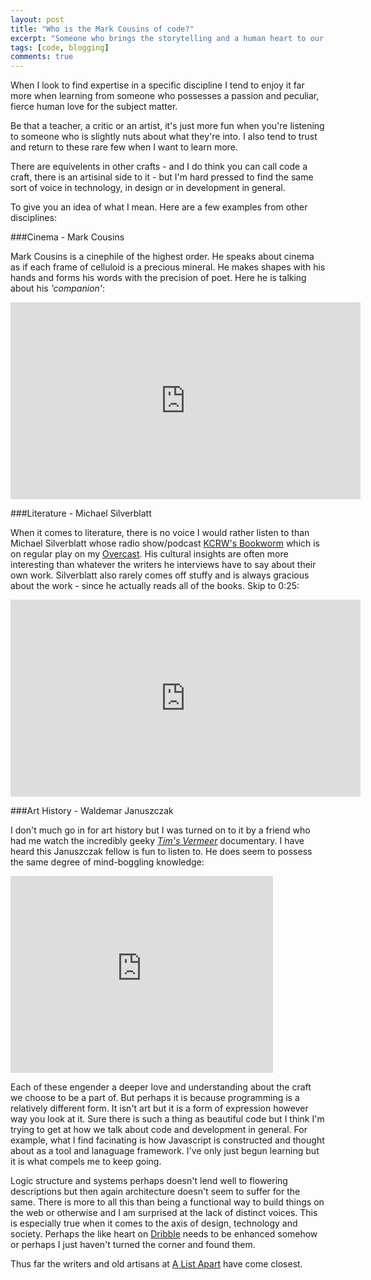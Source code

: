 ```yaml
---
layout: post
title: "Who is the Mark Cousins of code?"
excerpt: "Someone who brings the storytelling and a human heart to our industry with their depth of knowledge and love of it. Where are the code evangelists?"
tags: [code, blogging]
comments: true
---
```


When I look to find expertise in a specific discipline I tend to enjoy it far more when learning from someone who possesses a passion and peculiar, fierce human love for the subject matter. 

Be that a teacher, a critic or an artist, it's just more fun when you're listening to someone who is slightly nuts about what they're into. I also tend to trust and return to these rare few when I want to learn more. 

There are equivelents in other crafts - and I do think you can call code a craft, there is an artisinal side to it - but I'm hard pressed to find the same sort of voice in technology, in design or in development in general.  

To give you an idea of what I mean. Here are a few examples from other disciplines:

###Cinema - Mark Cousins 

Mark Cousins is a cinephile of the highest order. He speaks about cinema as if each frame of celluloid is a precious mineral. He makes shapes with his hands and forms his words with the precision of poet. Here he is talking about his *'companion'*:

<iframe 
width="560" 
height="315" 
src="https://www.youtube.com/embed/indtGfuozgc" frameborder="0" 
allowfullscreen>
</iframe>

###Literature - Michael Silverblatt

When it comes to literature, there is no voice I would rather listen to than Michael Silverblatt whose radio show/podcast [KCRW's Bookworm](http://www.kcrw.com/news-culture/shows/bookworm/karl-ove-knausgaard-my-struggle-part-ii) which is on regular play on my [Overcast](https://itunes.apple.com/us/app/overcast-podcast-player/id888422857?mt=8). His cultural insights are often more interesting than whatever the writers he interviews have to say about their own work. Silverblatt also rarely comes off stuffy and is always gracious about the work - since he actually reads all of the books. Skip to 0:25:

<iframe 
width="560" 
height="315" 
src="https://www.youtube.com/embed/wOQxr9SLp0s" frameborder="0" 
allowfullscreen>
</iframe>

###Art History - Waldemar Januszczak

I don't much go in for art history but I was turned on to it by a friend who had me watch the incredibly geeky [*Tim's Vermeer*](https://www.youtube.com/watch?v=CS_HUWs9c8c) documentary. I have heard this Januszczak fellow is fun to listen to. He does seem to possess the same degree of mind-boggling knowledge:

<iframe 
width="420" 
height="315" 
src="https://www.youtube.com/embed/xtf7uPF_9rU" frameborder="0" 
allowfullscreen>
</iframe>
<br>

Each of these engender a deeper love and understanding about the craft we choose to be a part of. But perhaps it is because programming is a relatively different form. It isn't art but it is a form of expression however way you look at it. Sure there is such a thing as beautiful code but I think I'm trying to get at how we talk about code and development in general. For example, what I find facinating is how Javascript is constructed and thought about as a tool and lanaguage framework. I've only just begun learning but it is what compels me to keep going. 

Logic structure and systems perhaps doesn't lend well to flowering descriptions but then again architecture doesn't seem to suffer for the same. There is more to all this than being a functional way to build things on the web or otherwise and I am surprised at the lack of distinct voices. This is especially true when it comes to the axis of design, technology and society. Perhaps the like heart on [Dribble](https://dribbble.com/) needs to be enhanced somehow or perhaps I just haven't turned the corner and found them. 

Thus far the writers and old artisans at [A List Apart](http://alistapart.com/) have come closest.


